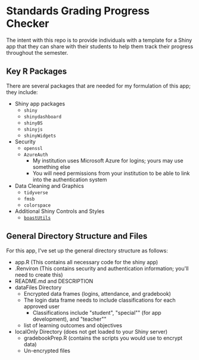 # Standards Grading Progress Checker

The intent with this repo is to provide individuals with a template for a Shiny
app that they can share with their students to help them track their progress
throughout the semester.

## Key R Packages

There are several packages that are needed for my formulation of this app; they
include:

+ Shiny app packages
  + `shiny`
  + `shinydashboard`
  + `shinyBS`
  + `shinyjs`
  + `shinyWidgets`
+ Security
  + `openssl`
  + `AzureAuth`
    - My institution uses Microsoft Azure for logins; yours may use something else
    - You will need permissions from your institution to be able to link into the authentication system
+ Data Cleaning and Graphics
  + `tidyverse`
  + `fmsb`
  + `colorspace`
+ Additional Shiny Controls and Styles
  + [`boastUtils`](https://github.com/EducationShinyAppTeam/boastUtils)

## General Directory Structure and Files

For this app, I've set up the general directory structure as follows:

+ app.R (This contains all necessary code for the shiny app)
+ .Renviron (This contains security and authentication information; you'll need to create this)
+ README.md and DESCRIPTION
+ dataFiles Directory
  - Encrypted data frames (logins, attendance, and gradebook)
  - The login data frame needs to include classifications for each approved user
    - Classifications include "student", "special"" (for app development), and "teacher""
  - list of learning outcomes and objectives
+ localOnly Directory (does not get loaded to your Shiny server)
  - gradebookPrep.R (contains the scripts you would use to encrypt data)
  - Un-encrypted files

